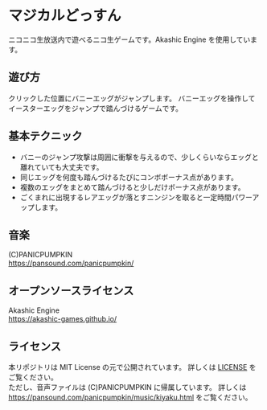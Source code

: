 # マジカルどっすん
  ニコニコ生放送内で遊べるニコ生ゲームです。Akashic Engine を使用しています。  

## 遊び方
クリックした位置にバニーエッグがジャンプします。
バニーエッグを操作してイースターエッグをジャンプで踏んづけるゲームです。

## 基本テクニック
  * バニーのジャンプ攻撃は周囲に衝撃を与えるので、少しくらいならエッグと離れていても大丈夫です。  
  * 同じエッグを何度も踏んづけるたびにコンボボーナス点があります。
  * 複数のエッグをまとめて踏んづけると少しだけボーナス点があります。
  * ごくまれに出現するレアエッグが落とすニンジンを取ると一定時間パワーアップします。

## 音楽
 (C)PANICPUMPKIN  
 https://pansound.com/panicpumpkin/  
## オープンソースライセンス
 Akashic Engine  
 https://akashic-games.github.io/  
## ライセンス
 本リポジトリは MIT License の元で公開されています。 詳しくは [LICENSE](/LICENSE) をご覧ください。  
 ただし、音声ファイルは (C)PANICPUMPKIN に帰属しています。
 詳しくは https://pansound.com/panicpumpkin/music/kiyaku.html をご覧ください。
